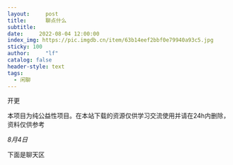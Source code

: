 ```yaml
---
layout:     post
title:      聊点什么
subtitle:   
date:     2022-08-04 12:00:00
index_img: https://pic.imgdb.cn/item/63b14eef2bbf0e79940a93c5.jpg
sticky: 100
author:     "lf"
catalog: false
header-style: text
tags:
  - 闲聊
---
```

开更

<p class="note note-warning">本项目为纯公益性项目。在本站下载的资源仅供学习交流使用并请在24h内删除，资料仅供参考</p>

*8月4日*

下面是聊天区
